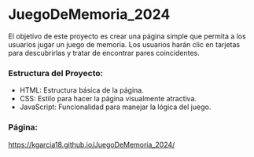 # JuegoDeMemoria_2024

El objetivo de este proyecto es crear una página simple que permita a los usuarios jugar un juego de memoria. Los usuarios harán clic en tarjetas para descubrirlas y tratar de encontrar pares coincidentes.

### Estructura del Proyecto:
- HTML: Estructura básica de la página.
- CSS: Estilo para hacer la página visualmente atractiva.
- JavaScript: Funcionalidad para manejar la lógica del juego.

### Página:
https://kgarcia18.github.io/JuegoDeMemoria_2024/
